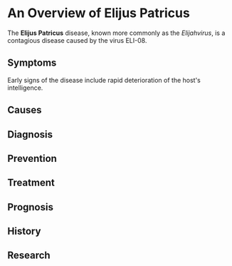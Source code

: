 # An Overview of Elijus Patricus
The **Elijus Patricus** disease, known more commonly as the *Elijahvirus*, is a contagious disease caused by the virus ELI-08.

## Symptoms
Early signs of the disease include rapid deterioration of the host's intelligence. 

## Causes

## Diagnosis

## Prevention

## Treatment

## Prognosis

## History

## Research
